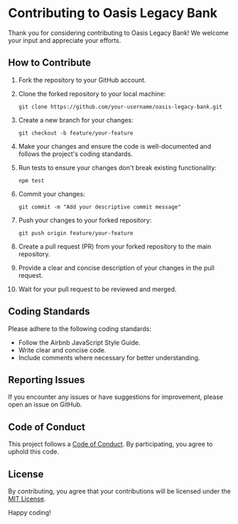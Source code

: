 # Contributing to Oasis Legacy Bank

Thank you for considering contributing to Oasis Legacy Bank! We welcome your input and appreciate your efforts.

## How to Contribute

1. Fork the repository to your GitHub account.

2. Clone the forked repository to your local machine:

    ```
    git clone https://github.com/your-username/oasis-legacy-bank.git
    ```

3. Create a new branch for your changes:

    ```
    git checkout -b feature/your-feature
    ```

4. Make your changes and ensure the code is well-documented and follows the project's coding standards.

5. Run tests to ensure your changes don't break existing functionality:

    ```
    npm test
    ```

6. Commit your changes:

    ```
    git commit -m "Add your descriptive commit message"
    ```

7. Push your changes to your forked repository:

    ```
    git push origin feature/your-feature
    ```

8. Create a pull request (PR) from your forked repository to the main repository.

9. Provide a clear and concise description of your changes in the pull request.

10. Wait for your pull request to be reviewed and merged.


## Coding Standards

Please adhere to the following coding standards:

- Follow the Airbnb JavaScript Style Guide.
- Write clear and concise code.
- Include comments where necessary for better understanding.


## Reporting Issues

If you encounter any issues or have suggestions for improvement, please open an issue on GitHub.


## Code of Conduct

This project follows a [Code of Conduct](). By participating, you agree to uphold this code.

## License

By contributing, you agree that your contributions will be licensed under the [MIT License](./LICENSE).

Happy coding!
